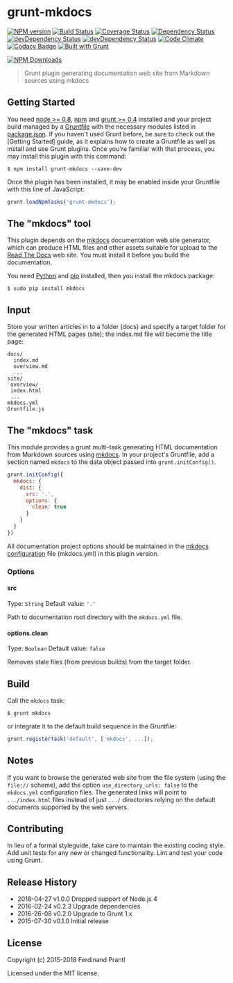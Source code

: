 # grunt-mkdocs
[![NPM version](https://badge.fury.io/js/grunt-mkdocs.png)](http://badge.fury.io/js/grunt-mkdocs)
[![Build Status](https://travis-ci.org/prantlf/grunt-mkdocs.png)](https://travis-ci.org/prantlf/grunt-mkdocs)
[![Coverage Status](https://coveralls.io/repos/prantlf/grunt-mkdocs/badge.svg)](https://coveralls.io/r/prantlf/grunt-mkdocs)
[![Dependency Status](https://david-dm.org/prantlf/grunt-mkdocs.svg)](https://david-dm.org/prantlf/grunt-mkdocs)
[![devDependency Status](https://david-dm.org/prantlf/grunt-mkdocs/dev-status.svg)](https://david-dm.org/prantlf/grunt-mkdocs#info=devDependencies)
[![devDependency Status](https://david-dm.org/prantlf/grunt-mkdocs/peer-status.svg)](https://david-dm.org/prantlf/grunt-mkdocs#info=peerDependencies)
[![Code Climate](https://codeclimate.com/github/prantlf/grunt-mkdocs/badges/gpa.svg)](https://codeclimate.com/github/prantlf/grunt-mkdocs)
[![Codacy Badge](https://www.codacy.com/project/badge/f3896e8dfa5342b8add12d50390edfcd)](https://www.codacy.com/public/prantlf/grunt-mkdocs)
[![Built with Grunt](https://cdn.gruntjs.com/builtwith.png)](http://gruntjs.com/)

[![NPM Downloads](https://nodei.co/npm/grunt-mkdocs.png?downloads=true&stars=true)](https://www.npmjs.com/package/grunt-mkdocs)

> Grunt plugin generating documentation web site from Markdown sources
  using mkdocs

## Getting Started

You need [node >= 0.8][node], [npm] and [grunt >= 0.4][Grunt] installed
and your project build managed by a [Gruntfile] with the necessary modules
listed in [package.json].  If you haven't used Grunt before, be sure to
check out the [Getting Started] guide, as it explains how to create a
Gruntfile as well as install and use Grunt plugins.  Once you're familiar
with that process, you may install this plugin with this command:

```shell
$ npm install grunt-mkdocs --save-dev
```

Once the plugin has been installed, it may be enabled inside your Gruntfile
with this line of JavaScript:

```js
grunt.loadNpmTasks('grunt-mkdocs');
```

## The "mkdocs" tool

This plugin depends on the [mkdocs] documentation web site generator,
which can produce HTML files and other assets suitable for upload to
the [Read The Docs] web site.  You must install it before you build
the documentation.

You need [Python] and [pip] installed, then you install the mkdocs package:

```shell
$ sudo pip install mkdocs
```

## Input

Store your written articles in to a folder (docs) and specify a target
folder for the generated HTML pages (site); the index.md file will become
the title page:

```text
docs/
  index.md
  overview.md
  ...
site/
 overview/
 index.html
 ...
mkdocs.yml
Gruntfile.js
```

## The "mkdocs" task

This module provides a grunt multi-task generating HTML documentation from
Markdown sources using [mkdocs].  In your project's Gruntfile, add a section
named `mkdocs` to the data object passed into `grunt.initConfig()`.

```js
grunt.initConfig({
  mkdocs: {
    dist: {
      src: '.',
      options: {
        clean: true
      }
    }
  }
})
```

All documentation project options should be maintained in the
[mkdocs configuration] file (mkdocs.yml) in this plugin version.

### Options

#### src
Type: `String`
Default value: `'.'`

Path to documentation root directory with the `mkdocs.yml` file.

#### options.clean
Type: `Boolean`
Default value: `false`

Removes stale files (from previous builds) from the target folder.

## Build

Call the `mkdocs` task:

```shell
$ grunt mkdocs
```

or integrate it to the default build sequence in the Gruntfile:

```js
grunt.registerTask('default', ['mkdocs', ...]);
```

## Notes

If you want to browse the generated web site from the file system (using
the `file://` scheme), add the option `use_directory_urls: false` to the
`mkdocs.yml` configuration files.  The generated links will point to
`.../index.html` files instead of just `.../` directories relying on the
default documents supported by the web servers.

## Contributing

In lieu of a formal styleguide, take care to maintain the existing coding
style.  Add unit tests for any new or changed functionality. Lint and test
your code using Grunt.

## Release History

 * 2018-04-27   v1.0.0   Dropped support of Node.js 4
 * 2016-02-24   v0.2.3   Upgrade dependencies
 * 2016-26-08   v0.2.0   Upgrade to Grunt 1.x
 * 2015-07-30   v0.1.0   Initial release

## License

Copyright (c) 2015-2018 Ferdinand Prantl

Licensed under the MIT license.

[node]: http://nodejs.org
[npm]: http://npmjs.org
[package.json]: https://docs.npmjs.com/files/package.json
[Grunt]: https://gruntjs.com
[Gruntfile]: http://gruntjs.com/sample-gruntfile
[Getting Gtarted]: https://github.com/gruntjs/grunt/wiki/Getting-started
[Python]: https://www.python.org
[pip]: http://pip.readthedocs.org/en/latest/installing.html
[mkdocs]: http://www.mkdocs.org
[mkdocs configuration]: http://www.mkdocs.org/user-guide/configuration
[Read The Docs]: https://readthedocs.org
